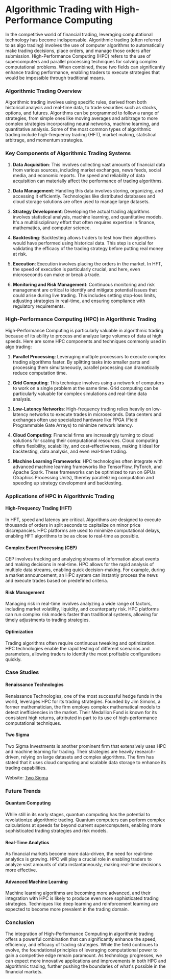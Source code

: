 # Algorithmic Trading with High-Performance Computing

In the competitive world of financial trading, leveraging computational technology has become indispensable. Algorithmic trading (often referred to as algo trading) involves the use of computer algorithms to automatically make trading decisions, place orders, and manage those orders after submission. High-Performance Computing (HPC) refers to the use of supercomputers and parallel processing techniques for solving complex computational problems. When combined, these two fields can significantly enhance trading performance, enabling traders to execute strategies that would be impossible through traditional means.

### Algorithmic Trading Overview

Algorithmic trading involves using specific rules, derived from both historical analysis and real-time data, to trade securities such as stocks, options, and futures. Algorithms can be programmed to follow a range of strategies, from simple ones like moving averages and arbitrage to more complex strategies incorporating neural networks, machine learning, and quantitative analysis. Some of the most common types of algorithmic trading include high-frequency trading (HFT), market making, statistical arbitrage, and momentum strategies.

### Key Components of Algorithmic Trading Systems

1. **Data Acquisition**: This involves collecting vast amounts of financial data from various sources, including market exchanges, news feeds, social media, and economic reports. The speed and reliability of data acquisition can materially affect the performance of trading algorithms.

2. **Data Management**: Handling this data involves storing, organizing, and accessing it efficiently. Technologies like distributed databases and cloud storage solutions are often used to manage large datasets.

3. **Strategy Development**: Developing the actual trading algorithms involves statistical analysis, machine learning, and quantitative models. It's a multidisciplinary effort that often requires expertise in finance, mathematics, and computer science.

4. **Backtesting**: Backtesting allows traders to test how their algorithms would have performed using historical data. This step is crucial for validating the efficacy of the trading strategy before putting real money at risk.

5. **Execution**: Execution involves placing the orders in the market. In HFT, the speed of execution is particularly crucial, and here, even microseconds can make or break a trade.

6. **Monitoring and Risk Management**: Continuous monitoring and risk management are critical to identify and mitigate potential issues that could arise during live trading. This includes setting stop-loss limits, adjusting strategies in real-time, and ensuring compliance with regulatory requirements.

### High-Performance Computing (HPC) in Algorithmic Trading

High-Performance Computing is particularly valuable in algorithmic trading because of its ability to process and analyze large volumes of data at high speeds. Here are some HPC components and techniques commonly used in algo trading:

1. **Parallel Processing**: Leveraging multiple processors to execute complex trading algorithms faster. By splitting tasks into smaller parts and processing them simultaneously, parallel processing can dramatically reduce computation time.

2. **Grid Computing**: This technique involves using a network of computers to work on a single problem at the same time. Grid computing can be particularly valuable for complex simulations and real-time data analysis.

3. **Low-Latency Networks**: High-frequency trading relies heavily on low-latency networks to execute trades in microseconds. Data centers and exchanges often use specialized hardware like FPGA (Field Programmable Gate Arrays) to minimize network latency.

4. **Cloud Computing**: Financial firms are increasingly turning to cloud solutions for scaling their computational resources. Cloud computing offers flexibility, scalability, and cost-effectiveness, making it ideal for backtesting, data analysis, and even real-time trading.

5. **Machine Learning Frameworks**: HPC technologies often integrate with advanced machine learning frameworks like TensorFlow, PyTorch, and Apache Spark. These frameworks can be optimized to run on GPUs (Graphics Processing Units), thereby parallelizing computation and speeding up strategy development and backtesting.

### Applications of HPC in Algorithmic Trading

#### High-Frequency Trading (HFT)

In HFT, speed and latency are critical. Algorithms are designed to execute thousands of orders in split seconds to capitalize on minor price discrepancies. HPC platforms are used to minimize computational delays, enabling HFT algorithms to be as close to real-time as possible.

#### Complex Event Processing (CEP)

CEP involves tracking and analyzing streams of information about events and making decisions in real-time. HPC allows for the rapid analysis of multiple data streams, enabling quick decision-making. For example, during a market announcement, an HPC system can instantly process the news and execute trades based on predefined criteria.

#### Risk Management

Managing risk in real-time involves analyzing a wide range of factors, including market volatility, liquidity, and counterparty risk. HPC platforms can run complex risk models faster than traditional systems, allowing for timely adjustments to trading strategies.

#### Optimization

Trading algorithms often require continuous tweaking and optimization. HPC technologies enable the rapid testing of different scenarios and parameters, allowing traders to identify the most profitable configurations quickly.

### Case Studies

#### Renaissance Technologies

Renaissance Technologies, one of the most successful hedge funds in the world, leverages HPC for its trading strategies. Founded by Jim Simons, a former mathematician, the firm employs complex mathematical models to detect inefficiencies in the market. Their Medallion Fund is known for its consistent high returns, attributed in part to its use of high-performance computational techniques.

#### Two Sigma

Two Sigma Investments is another prominent firm that extensively uses HPC and machine learning for trading. Their strategies are heavily research-driven, relying on large datasets and complex algorithms. The firm has stated that it uses cloud computing and scalable data storage to enhance its trading capabilities.

Website: [Two Sigma](https://www.twosigma.com/)

### Future Trends

#### Quantum Computing

While still in its early stages, quantum computing has the potential to revolutionize algorithmic trading. Quantum computers can perform complex calculations at speeds far beyond current supercomputers, enabling more sophisticated trading strategies and risk models.

#### Real-Time Analytics

As financial markets become more data-driven, the need for real-time analytics is growing. HPC will play a crucial role in enabling traders to analyze vast amounts of data instantaneously, making real-time decisions more effective.

#### Advanced Machine Learning

Machine learning algorithms are becoming more advanced, and their integration with HPC is likely to produce even more sophisticated trading strategies. Techniques like deep learning and reinforcement learning are expected to become more prevalent in the trading domain.

### Conclusion

The integration of High-Performance Computing in algorithmic trading offers a powerful combination that can significantly enhance the speed, efficiency, and efficacy of trading strategies. While the field continues to evolve, the foundational principles of leveraging computational power to gain a competitive edge remain paramount. As technology progresses, we can expect more innovative applications and improvements in both HPC and algorithmic trading, further pushing the boundaries of what's possible in the financial markets.
